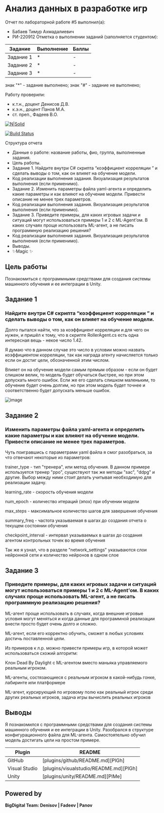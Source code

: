 # Анализ данных в разработке игр
Отчет по лабораторной работе #5 выполнил(а):
- Бабаев Тимур Ахмадалиевич
- РИ-220912
Отметка о выполнении заданий (заполняется студентом):

| Задание | Выполнение | Баллы |
| ------ | ------ | ------ |
| Задание 1 | * | - |
| Задание 2 | * | - |
| Задание 3 | * | - |

знак "*" - задание выполнено; знак "#" - задание не выполнено;

Работу проверили:
- к.т.н., доцент Денисов Д.В.
- к.э.н., доцент Панов М.А.
- ст. преп., Фадеев В.О.


[![N|Solid](https://cldup.com/dTxpPi9lDf.thumb.png)](https://nodesource.com/products/nsolid)

[![Build Status](https://travis-ci.org/joemccann/dillinger.svg?branch=master)](https://travis-ci.org/joemccann/dillinger)

Структура отчета

- Данные о работе: название работы, фио, группа, выполненные задания.
- Цель работы.
- Задание 1. Найдите внутри C# скрипта “коэффициент корреляции ” и сделать выводы о том, как он влияет на обучение модели.
- Код реализации выполнения задания. Визуализация результатов выполнения (если применимо).
- Задание 2. Изменить параметры файла yaml-агента и определить какие параметры и как влияют на обучение модели. Привести описание не менее трех параметров.
- Код реализации выполнения задания. Визуализация результатов выполнения (если применимо).
- Задание 3. Приведите примеры, для каких игровых задачи и ситуаций могут использоваться примеры 1 и 2 с ML-Agent’ом. В каких случаях проще использовать ML-агент, а не писать программную реализацию решения? 
- Код реализации выполнения задания. Визуализация результатов выполнения (если применимо).
- Выводы.
- ✨Magic ✨

## Цель работы
Познакомиться с программными средствами для создания системы машинного обучения и ее интеграции в Unity.

## Задание 1
### Найдите внутри C# скрипта “коэффициент корреляции ” и сделать выводы о том, как он влияет на обучение модели.
Долго пытался найти, что за коэффициент корреляции и для чего он нужен, и пришёл к тому, что в скрипте RollerAgent.cs есть одна интересная вещь - некое число 1.42.

Я думаю что в данном случае это число в условии можно назвать коэффициентом корреляции, так как награда агенту начисляется только если он достиг цели, обозначенной этим числом.

Влияет он на обучение модели самым прямым образом - если он будет слишком велик, то модель будет обучаться быстрее, но при этом допускать много ошибок. Если же его сделать слишком маленьким, то обучение будет очень долгим, но при этом модель будет точнее и соответственно будет допускать меньше ошибок.

![image](https://github.com/truefolder/AD_ingamedev_lab5/assets/89926388/9c233b5a-6bc5-49c3-ba48-d7a398b208ec)


## Задание 2
### Изменить параметры файла yaml-агента и определить какие параметры и как влияют на обучение модели. Привести описание не менее трех параметров.
Чуть поигравшись с параметрами yaml файла я смог разобраться, за что отвечают некоторые из параметров:

trainer_type - тип "тренера", или метод обучения. В данном примере используется тренер "ppo", существуют так же методы "sac", "ddpg" и другие. Выбор между ними стоит делать учитывая необходимую для реализации задачу.

learning_rate - скорость обучения модели

num_epoch - количество итераций (эпох) при обучении модели

max_steps - максимальное количество шагов для завершения обучения

summary_freq - частота указываемая в шагах до создания отчета о текущем состоянии обучения

checkpoint_interval - интервал указываемых в шагах до создания агентом контрольных точек во время обучения

Так же я узнал, что в разделе "network_settings" указываются слои нейронной сети и количество нейронов в одном слое 

## Задание 3
### Приведите примеры, для каких игровых задачи и ситуаций могут использоваться примеры 1 и 2 с ML-Agent’ом. В каких случаях проще использовать ML-агент, а не писать программную реализацию решения? 

ML-агент проще использовать в случаях, когда внешние игровые условия могут меняться и когда данные для программной реализации внести просто будет очень долго и сложно.

ML-агент, если его корректно обучить, сможет в любых условиях достичь поставленной цели.

Из примеров к л.р. можно привести примеры игр, в которой может использоваться схожий алгоритм:

Клон Dead By Daylight с ML-агентом вместо маньяка управляемого реальным игроком.

ML-агенты, состязающиеся с реальным игроком в какой-нибудь гонке, лабиринте или платформере

ML-агент, курсирующий по игровому полю как реальный игрок среди других реальных игроков, задача игры вычислить реальных игроков 

## Выводы
Я познакомился с программными средствами для создания системы машинного обучения и ее интеграции в Unity. Разобрался в структуре конфигурационного файла для ML-агента. Самостоятельно обучил модель достигать цели на простом примере.


| Plugin | README |
| ------ | ------ |
| GitHub | [plugins/github/README.md][PlGh] |
| Visual Studio| [plugins/visualstudio/README.md][PlGh] |
| Unity | [plugins/unity/README.md][PlMe] |

## Powered by

**BigDigital Team: Denisov | Fadeev | Panov**
